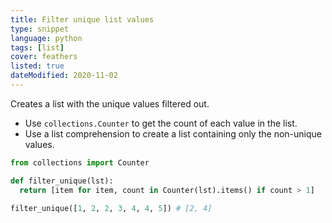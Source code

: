 ```yaml
---
title: Filter unique list values
type: snippet
language: python
tags: [list]
cover: feathers
listed: true
dateModified: 2020-11-02
---
```


Creates a list with the unique values filtered out.

- Use `collections.Counter` to get the count of each value in the list.
- Use a list comprehension to create a list containing only the non-unique values.

```py
from collections import Counter

def filter_unique(lst):
  return [item for item, count in Counter(lst).items() if count > 1]

filter_unique([1, 2, 2, 3, 4, 4, 5]) # [2, 4]
```
